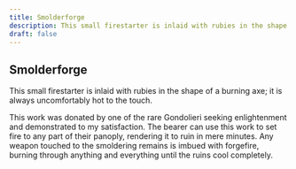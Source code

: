 ```yaml
---
title: Smolderforge
description: This small firestarter is inlaid with rubies in the shape of a burning axe; it is always...
draft: false
---
```


## Smolderforge

This small firestarter is inlaid with rubies in the shape of a burning axe; it is always
uncomfortably hot to the touch.

This work was donated by one of the rare Gondolieri seeking enlightenment and demonstrated to my
satisfaction. The bearer can use this work to set fire to any part of their panoply, rendering
it to ruin in mere minutes. Any weapon touched to the smoldering remains is imbued with
forgefire, burning through anything and everything until the ruins cool completely.
